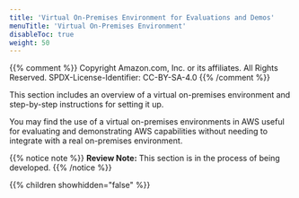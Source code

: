 ```yaml
---
title: 'Virtual On-Premises Environment for Evaluations and Demos'
menuTitle: 'Virtual On-Premises Environment'
disableToc: true
weight: 50
---
```


{{% comment %}}
Copyright Amazon.com, Inc. or its affiliates. All Rights Reserved.
SPDX-License-Identifier: CC-BY-SA-4.0
{{% /comment %}}

This section includes an overview of a virtual on-premises environment and step-by-step instructions for setting it up.

You may find the use of a virtual on-premises environments in AWS useful for evaluating and demonstrating AWS capabilities without needing to integrate with a real on-premises environment.

{{% notice note %}}
**Review Note:** This section is in the process of being developed.
{{% /notice %}}

{{% children showhidden="false" %}}
